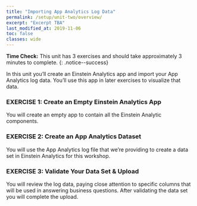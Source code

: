 ```yaml
---
title: "Importing App Analytics Log Data"
permalink: /setup/unit-two/overview/
excerpt: "Excerpt TBA"
last_modified_at: 2019-11-06
toc: false
classes: wide
---
```


**Time Check:** This unit has 3 exercises and should take approximately 3 minutes to complete.
{: .notice--success}

In this unit you’ll create an Einstein Analytics app and import your App Analytics log data. You’ll use this app in later exercises to visualize that data.

### EXERCISE 1: Create an Empty Einstein Analytics App
You will create an empty app to contain all the Einstein Analytic components.

### EXERCISE 2: Create an App Analytics Dataset
You will use the App Analytics log file that we’re providing to create a data set in Einstein Analytics for this workshop.

### EXERCISE 3: Validate Your Data Set & Upload
You will review the log data, paying close attention to specific columns that will be used in answering business questions. After validating the data set you will complete the upload.
